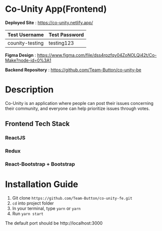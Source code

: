 # Co-Unity App(Frontend)


**Deployed Site** : https://co-unity.netlify.app/

| Test Username | Test Password |
|----|----|
| counity-testing | testing123 |


**Figma Design** : https://www.figma.com/file/dss4rpzfqy04ZoNOLQj42t/Co-Make?node-id=0%3A1

**Backend Repository** : https://github.com/Team-Button/co-unity-be

# Description
Co-Unity is an application where people can post their issues concerning their community, and everyone can help prioritize issues through votes.


## Frontend Tech Stack
### **ReactJS**
### **Redux**
### **React-Bootstrap + Bootstrap**

# Installation Guide
1. Git clone ``https://github.com/Team-Button/co-unity-fe.git``
2. ``cd`` into project folder
3. In your terminal, type ``yarn`` or ``yarn``
4. Run ``yarn start``

The default port should be http://localhost:3000